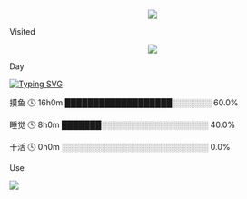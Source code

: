 <br clear="both">

<p align="center"><img src="https://capsule-render.vercel.app/api?type=waving&color=timeGradient&height=300&&section=header&text=ME.The Remaining Dreams&fontSize=50&fontAlign=50&fontAlignY=30&desc=I am YOINXAN!&descAlign=50&descSize=30&descAlignY=60&animation=twinkling" /></p>




Visited

<div align="center">
  <img src="https://profile-counter.glitch.me/YOINXAN/count.svg?"  />
</div>


Day

<a href="https://git.io/typing-svg"><img src="https://readme-typing-svg.demolab.com?font=Fira+Code&pause=1000&vCenter=true&width=435&lines=%E7%99%BD%E5%A4%A9%E6%91%B8%E9%B1%BC;%E6%99%9A%E4%B8%8A%E7%9D%A1%E8%A7%89" alt="Typing SVG" /></a>

摸鱼   🕓 16h0m ███████████████████░░░░░░░  60.0%

睡觉   🕓 8h0m   ███████░░░░░░░░░░░░░░░░░░░  40.0%

干活   🕓 0h0m   ░░░░░░░░░░░░░░░░░░░░░░░░░░  0.0%



Use

<img align="center" src="https://github-readme-stats.vercel.app/api/top-langs/?username=YOINXAN&theme=transparent&hide_border=true&layout=donut-vertical&langs_count=6" />

